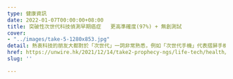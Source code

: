 ```yaml
---
type: 健康資訊
date: 2022-01-07T00:00:00+08:00
title: 突破性次世代科技偵測早期癌症   更高準確度(97%) + 無創測試
cover:
- "../images/take-5-1280x853.jpg"
detail: 熱衷科技的朋友大都對於「次世代」一詞非常熟悉，例如「次世代手機」代表摺屏手機
href: https://unwire.hk/2021/12/14/take2-prophecy-ngs/life-tech/health/
slug: ''

---
```


